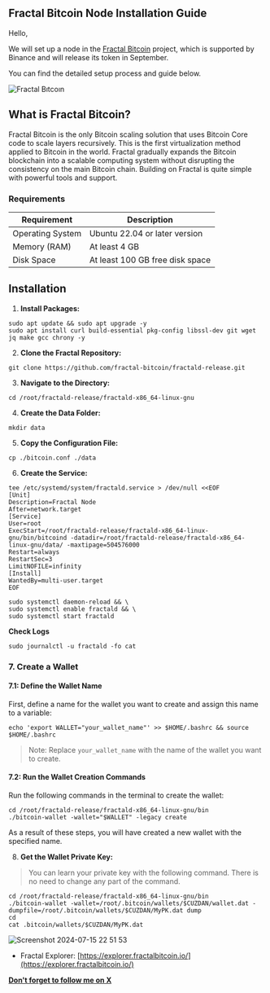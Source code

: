 ## Fractal Bitcoin Node Installation Guide

Hello,

We will set up a node in the [Fractal Bitcoin](https://www.fractalbitcoin.io/) project, which is supported by Binance and will release its token in September.

You can find the detailed setup process and guide below.

![Fractal Bıtcoın](https://github.com/user-attachments/assets/6c14f2c8-2abb-49e8-888c-b329a73e3c84)

## What is Fractal Bitcoin?

Fractal Bitcoin is the only Bitcoin scaling solution that uses Bitcoin Core code to scale layers recursively. This is the first virtualization method applied to Bitcoin in the world. Fractal gradually expands the Bitcoin blockchain into a scalable computing system without disrupting the consistency on the main Bitcoin chain. Building on Fractal is quite simple with powerful tools and support.

### Requirements

| Requirement                   | Description                            |
|------------------------------|-------------------------------------|
| Operating System              | Ubuntu 22.04 or later version        |
| Memory (RAM)                 | At least 4 GB                          |
| Disk Space                   | At least 100 GB free disk space        |

## Installation 

1. **Install Packages:**

```shell
sudo apt update && sudo apt upgrade -y
sudo apt install curl build-essential pkg-config libssl-dev git wget jq make gcc chrony -y
```

2. **Clone the Fractal Repository:**

```shell
git clone https://github.com/fractal-bitcoin/fractald-release.git
```

3. **Navigate to the Directory:**

```shell
cd /root/fractald-release/fractald-x86_64-linux-gnu
```

4. **Create the Data Folder:**

```shell
mkdir data
```

5. **Copy the Configuration File:**

```shell
cp ./bitcoin.conf ./data
```

6. **Create the Service:**

```shell
tee /etc/systemd/system/fractald.service > /dev/null <<EOF
[Unit]
Description=Fractal Node
After=network.target
[Service]
User=root
ExecStart=/root/fractald-release/fractald-x86_64-linux-gnu/bin/bitcoind -datadir=/root/fractald-release/fractald-x86_64-linux-gnu/data/ -maxtipage=504576000
Restart=always
RestartSec=3
LimitNOFILE=infinity
[Install]
WantedBy=multi-user.target
EOF
```

```shell
sudo systemctl daemon-reload && \
sudo systemctl enable fractald && \
sudo systemctl start fractald
```

**Check Logs**
```shell
sudo journalctl -u fractald -fo cat
```

### 7. Create a Wallet

#### 7.1: Define the Wallet Name

First, define a name for the wallet you want to create and assign this name to a variable:

```shell
echo 'export WALLET="your_wallet_name"' >> $HOME/.bashrc && source $HOME/.bashrc
```
> Note: Replace `your_wallet_name` with the name of the wallet you want to create.

#### 7.2: Run the Wallet Creation Commands

Run the following commands in the terminal to create the wallet:

```shell
cd /root/fractald-release/fractald-x86_64-linux-gnu/bin
./bitcoin-wallet -wallet="$WALLET" -legacy create
```
As a result of these steps, you will have created a new wallet with the specified name.

8. **Get the Wallet Private Key:**
> You can learn your private key with the following command. There is no need to change any part of the command.
```shell
cd /root/fractald-release/fractald-x86_64-linux-gnu/bin
./bitcoin-wallet -wallet=/root/.bitcoin/wallets/$CUZDAN/wallet.dat -dumpfile=/root/.bitcoin/wallets/$CUZDAN/MyPK.dat dump
cd
cat .bitcoin/wallets/$CUZDAN/MyPK.dat
```

![Screenshot 2024-07-15 22 51 53](https://github.com/user-attachments/assets/e3abaf80-6ee2-4ae5-8fc4-dd6debe75819)

* Fractal Explorer: [https://explorer.fractalbitcoin.io/](https://explorer.fractalbitcoin.io/)

**[Don't forget to follow me on X](https://x.com/brsbtc)**
